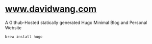 # www.davidwang.com
A Github-Hosted statically generated Hugo Minimal Blog and Personal Website

```
brew install hugo
```
